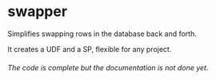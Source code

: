 # swapper
Simplifies swapping rows in the database back and forth.

It creates a UDF and a SP, flexible for any project.

###### The code is complete but the documentation is not done yet.
